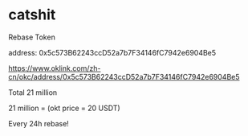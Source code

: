 # catshit

Rebase Token

address:
0x5c573B62243ccD52a7b7F34146fC7942e6904Be5

https://www.oklink.com/zh-cn/okc/address/0x5c573B62243ccD52a7b7F34146fC7942e6904Be5

Total 21 million

21 million = (okt price = 20 USDT)


Every 24h rebase!
